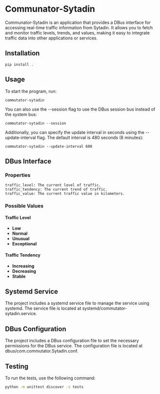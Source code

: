 # Communator-Sytadin

Communator-Sytadin is an application that provides a DBus interface for accessing real-time traffic information from Sytadin. It allows you to fetch and monitor traffic levels, trends, and values, making it easy to integrate traffic data into other applications or services.

## Installation

	pip install .

## Usage

To start the program, run:

	commutator-sytadin

You can also use the --session flag to use the DBus session bus instead of the system bus:

	commutator-sytadin --session
	
Additionally, you can specify the update interval in seconds using the --update-interval flag. The default interval is 480 seconds (8 minutes):

	commutator-sytadin --update-interval 600

## DBus Interface

### Properties

    traffic_level: The current level of traffic.
    traffic_tendency: The current trend of traffic.
    traffic_value: The current traffic value in kilometers.

### Possible Values

#### **Traffic Level**

- **Low**
- **Normal**
- **Unusual**
- **Exceptional**

#### **Traffic Tendency**

- **Increasing**
- **Decreasing**
- **Stable**

## Systemd Service

The project includes a systemd service file to manage the service using systemd. The service file is located at systemd/commutator-sytadin.service.

## DBus Configuration

The project includes a DBus configuration file to set the necessary permissions for the DBus service. The configuration file is located at dbus/com.commutator.Sytadin.conf.

## Testing

To run the tests, use the following command:

```sh
python -m unittest discover -s tests
